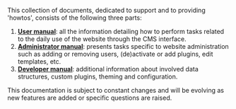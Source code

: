 This collection of documents, dedicated to support and to providing 'howtos', consists of the following three parts:  

1. **[User manual](user-manual.md)**: all the information detailing how to perform tasks related to the daily use of the website through the CMS interface.
2. **[Administrator manual](administrator-manual.md)**: presents tasks specific to website administration such as adding or removing users, (de)activate or add plugins, edit templates, etc.
3. **[Developer manual](developer-manual.md)**: additional information about involved data  structures, custom plugins, theming and configuration.


This documentation is subject to constant changes and will be evolving as new features are added or specific questions are raised.  